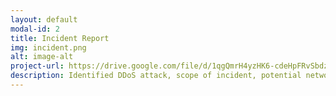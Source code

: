 ```yaml
---
layout: default
modal-id: 2
title: Incident Report
img: incident.png
alt: image-alt
project-url: https://drive.google.com/file/d/1qgQmrH4yzHK6-cdeHpFRvSbdzhjV17pP/view?usp=sharing
description: Identified DDoS attack, scope of incident, potential network vulnerabilities and protection measures, and properly documented analysis and recovery plans in order to restore normal operations and maintain alignment with NIST CSF best practices.
---
```

